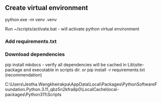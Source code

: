 ## Create virtual environment 
python.exe -m venv .venv

Run ~/scripts/activate.bat - will activate python virtual environment

### Add requirements.txt 


### Download dependencies 

pip install mkdocs - verify all dependencies will be cached in Lib\site-package and executable in scripts dir.
or pip install -r requirements.txt (recommendation)

C:\Users\Jestha.Wangkheirakpa\AppData\Local\Packages\PythonSoftwareFoundation.Python.3.11_qbz5n2kfra8p0\LocalCache\local-packages\Python311\Scripts